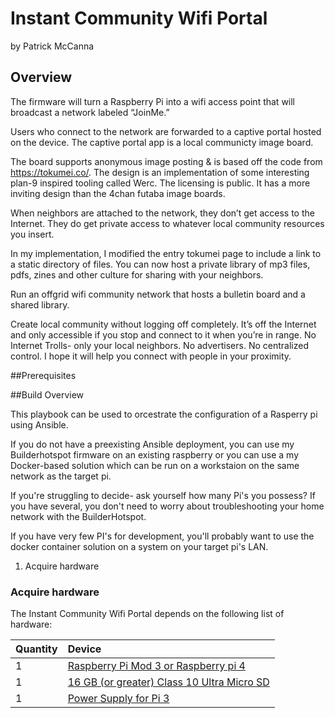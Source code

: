 # Instant Community Wifi Portal
by Patrick McCanna

## Overview
The firmware will turn a Raspberry Pi into a wifi access point that will broadcast a network labeled “JoinMe.”

Users who connect to the network are forwarded to a captive portal hosted on the device. The captive portal app is a local communicty image board.

The board supports anonymous image posting & is based off the code from https://tokumei.co/. The design is an implementation of some interesting plan-9 inspired tooling called Werc. The licensing is public. It has a more inviting design than the 4chan futaba image boards.

When neighbors are attached to the network, they don’t get access to the Internet. They do get private access to whatever local community resources you insert.

In my implementation, I modified the entry tokumei page to include a link to a static directory of files. You can now host a private library of mp3 files, pdfs, zines and other culture for sharing with your neighbors.

Run an offgrid wifi community network that hosts a bulletin board and a shared library.

Create local community without logging off completely. It’s off the Internet and only accessible if you stop and connect to it when you’re in range. No Internet Trolls- only your local neighbors. No advertisers. No centralized control. I hope it will help you connect with people in your proximity.


##Prerequisites


##Build Overview

This playbook can be used to orcestrate the configuration of a Rasperry pi using Ansible.  

If you do not have a preexisting Ansible deployment, you can use my Builderhotspot firmware on an existing raspberry or you can use a  my Docker-based solution which can be run on a workstaion on the same network as the target pi.  

If you're struggling to decide- ask yourself how many Pi's you possess?  If you have several, you don't need to worry about troubleshooting your home network with the BuilderHotspot.  

If you have very few PI's for development, you'll probably want to use the docker container solution on a system on your target pi's LAN.



1. Acquire hardware

### Acquire hardware
The Instant Community Wifi Portal depends on the following list of hardware:

| Quantity   | Device   |   
| :-------------| :-------------|
| 1 | [Raspberry Pi Mod 3 or Raspberry pi 4](https://www.raspberrypi.com/products/raspberry-pi-4-model-b/) 
| 1 | [16 GB (or greater) Class 10 Ultra Micro SD](https://www.amazon.com/Sandisk-Ultra-Micro-UHS-I-Adapter/dp/B073K14CVB/ref=sr_1_sc_1?s=electronics&ie=UTF8&qid=1532625085&sr=1-1-spell&keywords=16+gb+micro+sdcard)|
| 1 | [Power Supply for Pi 3](https://www.amazon.com/Raspberry-Supply-Certified-Compatible-Adapter/dp/B075XMTQJC/ref=sr_1_5?s=electronics&ie=UTF8&qid=1532625410&sr=1-5&keywords=USB+charger+for+raspberry+pi) |


